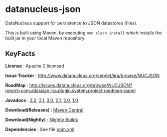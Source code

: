 datanucleus-json
================

DataNucleus support for persistence to JSON datastores (files). 

This is built using Maven, by executing `mvn clean install` which installs the built jar in your local Maven
repository.


KeyFacts
--------
__License__ : Apache 2 licensed

__Issue Tracker__ : http://www.datanucleus.org/servlet/jira/browse/NUCJSON

__RoadMap__ : http://issues.datanucleus.org/browse/NUCJSON?report=com.atlassian.jira.plugin.system.project:roadmap-panel

__Javadocs__ : [3.2](http://www.datanucleus.org/javadocs/store.json/3.2/), [3.1](http://www.datanucleus.org/javadocs/store.json/3.1/), [3.0](http://www.datanucleus.org/javadocs/store.json/3.0/), [2.1](http://www.datanucleus.org/javadocs/store.json/2.1/), [2.0](http://www.datanucleus.org/javadocs/store.json/2.0/), [1.0](http://www.datanucleus.org/javadocs/store.json/1.0/)

__Download(Releases)__ : [Maven Central](http://central.maven.org/maven2/org/datanucleus/datanucleus-json)

__Download(Nightly)__ : [Nightly Builds](http://central.maven.org/maven2/org/datanucleus/datanucleus-json)

__Dependencies__ : See file [pom.xml](pom.xml)
